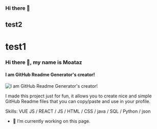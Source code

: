 ### Hi there 👋
## test2
# test1
### Hi there 👋, my name is Moataz
#### I am GitHub Readme Generator's creator!
![I am GitHub Readme Generator's creator!](https://media.licdn.com/dms/image/D4D03AQFUsNRc6DgeUQ/profile-displayphoto-shrink_800_800/0/1707535883993?e=1718841600&v=beta&t=8z2renp84qzPlgY-nLGV6NQjpkAeUToRL7iyAWyVOCw)

I made this project just for fun, it allows you to create nice and simple GitHub Readme files that you can copy/paste and use in your profile.

Skills: VUE JS / REACT / JS / HTML / CSS / java / SQL / Python / json

- 🔭 I’m currently working on this page. 




